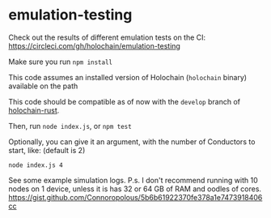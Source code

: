# emulation-testing

Check out the results of different emulation tests on the CI:
https://circleci.com/gh/holochain/emulation-testing

Make sure you run `npm install`

This code assumes an installed version of Holochain (`holochain` binary) available on the path

This code should be compatible as of now with the `develop` branch of [holochain-rust](https://github.com/holochain/holochain-rust).

Then, run `node index.js`, or `npm test`

Optionally, you can give it an argument, with the number of Conductors to start, like:
(default is 2)
```
node index.js 4
```

See some example simulation logs. P.s. I don't recommend running with 10 nodes on 1 device, unless it is has 32 or 64 GB of RAM and oodles of cores.
https://gist.github.com/Connoropolous/5b6b61922370fe378a1e7473918406cc
